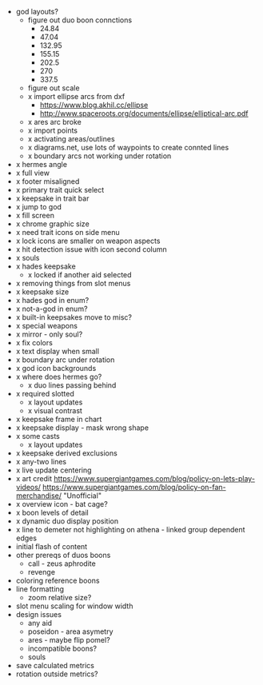- god layouts?
  - figure out duo boon connctions
    - 24.84
    - 47.04
    - 132.95
    - 155.15
    - 202.5
    - 270
    - 337.5
  - figure out scale
  - x import ellipse arcs from dxf
    - https://www.blog.akhil.cc/ellipse
    - http://www.spaceroots.org/documents/ellipse/elliptical-arc.pdf
  - x ares arc broke
  - x import points
  - x activating areas/outlines
  - x diagrams.net, use lots of waypoints to create connted lines
  - x boundary arcs not working under rotation
- x hermes angle
- x full view
- x footer misaligned
- x primary trait quick select
- x keepsake in trait bar
- x jump to god
- x fill screen
- x chrome graphic size
- x need trait icons on side menu
- x lock icons are smaller on weapon aspects
- x hit detection issue with icon second column
- x souls
- x hades keepsake
  - x locked if another aid selected
- x removing things from slot menus
- x keepsake size
- x hades god in enum?
- x not-a-god in enum?
- x built-in keepsakes move to misc?
- x special weapons
- x mirror - only soul?
- x fix colors
- x text display when small
- x boundary arc under rotation
- x god icon backgrounds
- x where does hermes go?
  - x duo lines passing behind
- x required slotted
  - x layout updates
  - x visual contrast
- x keepsake frame in chart
- x keepsake display - mask wrong shape
- x some casts
  - x layout updates
- x keepsake derived exclusions
- x any-two lines
- x live update centering
- x art credit
  https://www.supergiantgames.com/blog/policy-on-lets-play-videos/
  https://www.supergiantgames.com/blog/policy-on-fan-merchandise/ "Unofficial"
- x overview icon - bat cage?
- x boon levels of detail
- x dynamic duo display position
- x line to demeter not highlighting on athena - linked group dependent edges
- initial flash of content
- other prereqs of duos boons
  - call - zeus aphrodite
  - revenge
- coloring reference boons
- line formatting
  - zoom relative size?
- slot menu scaling for window width
- design issues
  - any aid
  - poseidon - area asymetry
  - ares - maybe flip pomel?
  - incompatible boons?
  - souls
- save calculated metrics
- rotation outside metrics?
